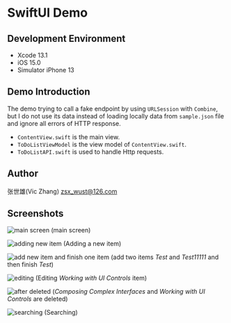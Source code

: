# SwiftUI Demo

## Development Environment
* Xcode 13.1 
* iOS 15.0
* Simulator iPhone 13

## Demo Introduction
The demo trying to call a fake endpoint by using `URLSession` with `Combine`, but I do not use its data instead of loading locally data from `sample.json` file and ignore all errors of HTTP response.
* `ContentView.swift` is the main view.
* `ToDoListViewModel` is the view model of `ContentView.swift`.
* `ToDoListAPI.swift` is used to handle Http requests.

## Author
张世雄(Vic Zhang)
zsx_wust@126.com

## Screenshots
![main screen](screenshots/MainScreen.png)
(main screen)

![adding new item](screenshots/Add-New-Item.png)
(Adding a new item)

![add new item and finish one item](screenshots/after-new-item-added-and-finish-one-item.png)
(add two items *Test* and *Test11111* and then finish *Test*)

![editing](screenshots/editing.png)
(Editing *Working with UI Controls* item)

![after deleted](screenshots/after-deleted.png)
(*Composing Complex Interfaces* and *Working with UI Controls* are deleted)

![searching](screenshots/search.png)
(Searching)